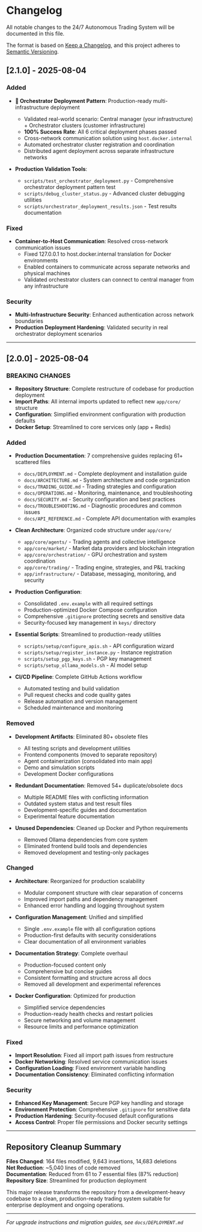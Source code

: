 # Changelog

All notable changes to the 24/7 Autonomous Trading System will be documented in this file.

The format is based on [Keep a Changelog](https://keepachangelog.com/en/1.0.0/),
and this project adheres to [Semantic Versioning](https://semver.org/spec/v2.0.0.html).

## [2.1.0] - 2025-08-04

### Added
- **🎯 Orchestrator Deployment Pattern**: Production-ready multi-infrastructure deployment
  - Validated real-world scenario: Central manager (your infrastructure) + Orchestrator clusters (customer infrastructure)
  - **100% Success Rate**: All 6 critical deployment phases passed
  - Cross-network communication solution using `host.docker.internal`
  - Automated orchestrator cluster registration and coordination
  - Distributed agent deployment across separate infrastructure networks

- **Production Validation Tools**:
  - `scripts/test_orchestrator_deployment.py` - Comprehensive orchestrator deployment pattern test
  - `scripts/debug_cluster_status.py` - Advanced cluster debugging utilities
  - `scripts/orchestrator_deployment_results.json` - Test results documentation

### Fixed
- **Container-to-Host Communication**: Resolved cross-network communication issues
  - Fixed 127.0.0.1 to host.docker.internal translation for Docker environments
  - Enabled containers to communicate across separate networks and physical machines
  - Validated orchestrator clusters can connect to central manager from any infrastructure

### Security
- **Multi-Infrastructure Security**: Enhanced authentication across network boundaries
- **Production Deployment Hardening**: Validated security in real orchestrator deployment scenarios

---

## [2.0.0] - 2025-08-04

### BREAKING CHANGES
- **Repository Structure**: Complete restructure of codebase for production deployment
- **Import Paths**: All internal imports updated to reflect new `app/core/` structure
- **Configuration**: Simplified environment configuration with production defaults
- **Docker Setup**: Streamlined to core services only (app + Redis)

### Added
- **Production Documentation**: 7 comprehensive guides replacing 61+ scattered files
  - `docs/DEPLOYMENT.md` - Complete deployment and installation guide
  - `docs/ARCHITECTURE.md` - System architecture and code organization
  - `docs/TRADING_GUIDE.md` - Trading strategies and configuration
  - `docs/OPERATIONS.md` - Monitoring, maintenance, and troubleshooting
  - `docs/SECURITY.md` - Security configuration and best practices
  - `docs/TROUBLESHOOTING.md` - Diagnostic procedures and common issues
  - `docs/API_REFERENCE.md` - Complete API documentation with examples

- **Clean Architecture**: Organized code structure under `app/core/`
  - `app/core/agents/` - Trading agents and collective intelligence
  - `app/core/market/` - Market data providers and blockchain integration
  - `app/core/orchestration/` - GPU orchestration and system coordination
  - `app/core/trading/` - Trading engine, strategies, and P&L tracking
  - `app/infrastructure/` - Database, messaging, monitoring, and security

- **Production Configuration**:
  - Consolidated `.env.example` with all required settings
  - Production-optimized Docker Compose configuration
  - Comprehensive `.gitignore` protecting secrets and sensitive data
  - Security-focused key management in `keys/` directory

- **Essential Scripts**: Streamlined to production-ready utilities
  - `scripts/setup/configure_apis.sh` - API configuration wizard
  - `scripts/setup/register_instance.py` - Instance registration
  - `scripts/setup_pgp_keys.sh` - PGP key management
  - `scripts/setup_ollama_models.sh` - AI model setup

- **CI/CD Pipeline**: Complete GitHub Actions workflow
  - Automated testing and build validation
  - Pull request checks and code quality gates
  - Release automation and version management
  - Scheduled maintenance and monitoring

### Removed
- **Development Artifacts**: Eliminated 80+ obsolete files
  - All testing scripts and development utilities
  - Frontend components (moved to separate repository)
  - Agent containerization (consolidated into main app)
  - Demo and simulation scripts
  - Development Docker configurations

- **Redundant Documentation**: Removed 54+ duplicate/obsolete docs
  - Multiple README files with conflicting information
  - Outdated system status and test result files
  - Development-specific guides and documentation
  - Experimental feature documentation

- **Unused Dependencies**: Cleaned up Docker and Python requirements
  - Removed Ollama dependencies from core system
  - Eliminated frontend build tools and dependencies
  - Removed development and testing-only packages

### Changed
- **Architecture**: Reorganized for production scalability
  - Modular component structure with clear separation of concerns
  - Improved import paths and dependency management
  - Enhanced error handling and logging throughout system

- **Configuration Management**: Unified and simplified
  - Single `.env.example` file with all configuration options
  - Production-first defaults with security considerations
  - Clear documentation of all environment variables

- **Documentation Strategy**: Complete overhaul
  - Production-focused content only
  - Comprehensive but concise guides
  - Consistent formatting and structure across all docs
  - Removed all development and experimental references

- **Docker Configuration**: Optimized for production
  - Simplified service dependencies
  - Production-ready health checks and restart policies
  - Secure networking and volume management
  - Resource limits and performance optimization

### Fixed
- **Import Resolution**: Fixed all import path issues from restructure
- **Docker Networking**: Resolved service communication issues
- **Configuration Loading**: Fixed environment variable handling
- **Documentation Consistency**: Eliminated conflicting information

### Security
- **Enhanced Key Management**: Secure PGP key handling and storage
- **Environment Protection**: Comprehensive `.gitignore` for sensitive data
- **Production Hardening**: Security-focused default configurations
- **Access Control**: Proper file permissions and Docker security settings

---

## Repository Cleanup Summary

**Files Changed**: 164 files modified, 9,643 insertions, 14,683 deletions  
**Net Reduction**: ~5,040 lines of code removed  
**Documentation**: Reduced from 61 to 7 essential files (87% reduction)  
**Repository Size**: Streamlined for production deployment  

This major release transforms the repository from a development-heavy codebase to a clean, production-ready trading system suitable for enterprise deployment and ongoing operations.

---

*For upgrade instructions and migration guides, see `docs/DEPLOYMENT.md`*